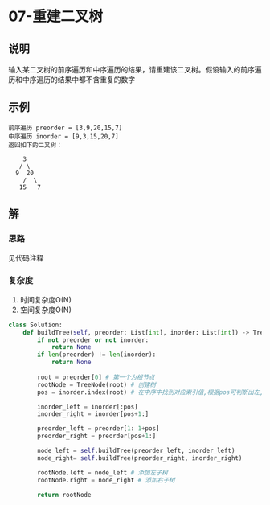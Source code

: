 # 07-重建二叉树

## 说明
输入某二叉树的前序遍历和中序遍历的结果，请重建该二叉树。假设输入的前序遍历和中序遍历的结果中都不含重复的数字

## 示例
```
前序遍历 preorder = [3,9,20,15,7]
中序遍历 inorder = [9,3,15,20,7]
返回如下的二叉树：

    3
   / \
  9  20
    /  \
   15   7
```

## 解

### 思路
见代码注释

### 复杂度
1. 时间复杂度O(N)
2. 空间复杂度O(N)


```python
class Solution:
    def buildTree(self, preorder: List[int], inorder: List[int]) -> TreeNode:
        if not preorder or not inorder:
            return None
        if len(preorder) != len(inorder):
            return None
       
        root = preorder[0] # 第一个为根节点
        rootNode = TreeNode(root) # 创建树
        pos = inorder.index(root) # 在中序中找到对应索引值,根据pos可判断出左,右子树的长度

        inorder_left = inorder[:pos]
        inorder_right = inorder[pos+1:]

        preorder_left = preorder[1: 1+pos]
        preorder_right = preorder[pos+1:]

        node_left = self.buildTree(preorder_left, inorder_left)
        node_right= self.buildTree(preorder_right, inorder_right)

        rootNode.left = node_left # 添加左子树
        rootNode.right = node_right # 添加右子树

        return rootNode
```